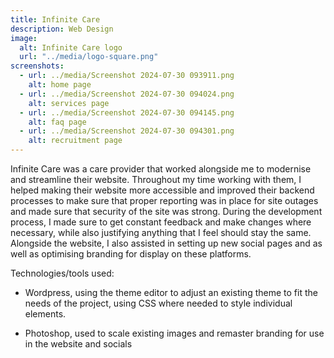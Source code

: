 ```yaml
---
title: Infinite Care
description: Web Design
image:
  alt: Infinite Care logo
  url: "../media/logo-square.png"
screenshots:
  - url: ../media/Screenshot 2024-07-30 093911.png
    alt: home page
  - url: ../media/Screenshot 2024-07-30 094024.png
    alt: services page
  - url: ../media/Screenshot 2024-07-30 094145.png
    alt: faq page
  - url: ../media/Screenshot 2024-07-30 094301.png
    alt: recruitment page
---
```

Infinite Care was a care provider that worked alongside me to modernise and streamline their website. Throughout my time working with them, I helped making their website more accessible and improved their backend processes to make sure that proper reporting was in place for site outages and made sure that security of the site was strong. During the development process, I made sure to get constant feedback and make changes where necessary, while also justifying anything that I feel should stay the same. Alongside the website, I also assisted in setting up new social pages and as well as optimising branding for display on these platforms.

Technologies/tools used:

* Wordpress, using the theme editor to adjust an existing theme to fit the needs of the project, using CSS where needed to style individual elements.

* Photoshop, used to scale existing images and remaster branding for use in the website and socials
